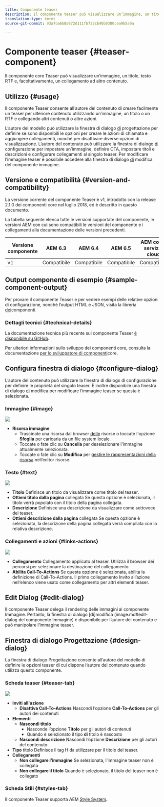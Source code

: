 ```yaml
---
title: Componente teaser
description: Il componente teaser può visualizzare un’immagine, un titolo, un testo RTF ed eventualmente un collegamento ad altri contenuti.
translation-type: tm+mt
source-git-commit: 93a7ba6b8a972d111fb723cb40b0380cea9b5a9a

---
```



# Componente teaser {#teaser-component}

Il componente core Teaser può visualizzare un’immagine, un titolo, testo RTF e, facoltativamente, un collegamento ad altro contenuto.

## Utilizzo {#usage}

Il componente Teaser consente all’autore del contenuto di creare facilmente un teaser per ulteriore contenuto utilizzando un’immagine, un titolo o un RTF e collegando altri contenuti o altre azioni.

L’autore del modello può utilizzare la finestra di dialogo [di](#design-dialog) progettazione per definire se sono disponibili le opzioni per creare le azioni di chiamata e aggiungere collegamenti, nonché per disattivare diverse opzioni di visualizzazione. L’autore del contenuto può utilizzare la finestra di dialogo [di](#configure-dialog) configurazione per impostare un’immagine, definire CTA, impostare titoli e descrizioni e configurare collegamenti al singolo teaser. Per modificare l’immagine teaser è possibile accedere alla finestra di dialogo [di](image.md#edit-dialog) modifica del componente [](image.md) immagine.

## Versione e compatibilità {#version-and-compatibility}

La versione corrente del componente Teaser è v1, introdotto con la release 2.1.0 dei componenti core nel luglio 2018, ed è descritto in questo documento.

La tabella seguente elenca tutte le versioni supportate del componente, le versioni AEM con cui sono compatibili le versioni del componente e i collegamenti alla documentazione delle versioni precedenti.

| Versione componente | AEM 6.3 | AEM 6.4 | AEM 6.5 | AEM come servizio cloud |
|---|---|---|---|---|
| v1 | Compatibile | Compatibile | Compatibile | Compatibile |

## Output componente di esempio {#sample-component-output}

Per provare il componente Teaser e per vedere esempi delle relative opzioni di configurazione, nonché l’output HTML e JSON, visita la libreria [dei](https://adobe.com/go/aem_cmp_library_teaser)componenti.

### Dettagli tecnici {#technical-details}

La documentazione tecnica più recente sul componente Teaser [è disponibile su GitHub](https://adobe.com/go/aem_cmp_tech_teaser_v1).

Per ulteriori informazioni sullo sviluppo dei componenti core, consulta la documentazione [per lo sviluppatore di componenti](/help/developing/overview.md)core.

## Configura finestra di dialogo {#configure-dialog}

L’autore del contenuto può utilizzare la finestra di dialogo di configurazione per definire le proprietà del singolo teaser. È inoltre disponibile una finestra di dialogo [di](#edit-dialog) modifica per modificare l’immagine teaser se questa è selezionata.

### Immagine {#image}

![](/help/assets/screen_shot_2018-07-03at104125.png)

* **Risorsa immagine**
   * Trascinate una risorsa dal browser [delle](https://docs.adobe.com/content/help/en/experience-manager-cloud-service/sites/authoring/fundamentals/environment-tools.html) risorse o toccate l&#39;opzione **Sfoglia** per caricarla da un file system locale.
   * Toccate o fate clic su **Cancella** per deselezionare l&#39;immagine attualmente selezionata.
   * Toccate o fate clic su **Modifica** per [gestire le rappresentazioni della risorsa](https://docs.adobe.com/content/help/en/experience-manager-cloud-service/assets/manage/manage-digital-assets.html) nell’editor risorse.

### Testo {#text}

![](/help/assets/screen_shot_2018-07-03at104138.png)

* **Titolo** Definisce un titolo da visualizzare come titolo del teaser.
* **Ottieni titolo dalla pagina** collegata Se questa opzione è selezionata, il titolo verrà popolato con il titolo della pagina collegata.
* **Descrizione** Definisce una descrizione da visualizzare come sottovoce del teaser.
* **Ottieni descrizione dalla pagina** collegata Se questa opzione è selezionata, la descrizione della pagina collegata verrà compilata con la relativa descrizione.

### Collegamenti e azioni {#links-actions}

![](/help/assets/screen_shot_2018-07-03at104146.png)

* **Collegamento** Collegamento applicato al teaser. Utilizza il browser dei percorsi per selezionare la destinazione del collegamento.
* **Abilita Call-To-Actions** Se questa opzione è selezionata, abilita la definizione di Call-To-Actions. Il primo collegamento Invito all’azione nell’elenco viene usato come collegamento per altri elementi teaser.

## Edit Dialog {#edit-dialog}

Il componente Teaser delega il rendering delle immagini al componente [](image.md)Immagine. Pertanto, la finestra di dialogo [di]modifica (image.md#edit-dialog del componente Immagine) è disponibile per l’autore del contenuto e può manipolare l’immagine teaser.

## Finestra di dialogo Progettazione {#design-dialog}

La finestra di dialogo Progettazione consente all’autore del modello di definire le opzioni teaser di cui dispone l’autore del contenuto quando utilizza questo componente.

### Scheda teaser {#teaser-tab}

![](/help/assets/screen_shot_2018-07-03at105958.png)

* **Inviti all&#39;azione**
   * **Disattiva Call-To-Actions** Nascondi l’opzione **Call-To-Actions** per gli autori dei contenuti
* **Elementi**
   * **Nascondi titolo**
      * Nasconde l’opzione **Titolo** per gli autori di contenuti
      * Quando è selezionato il tipo **di** titolo è nascosto
   * **Nascondi descrizione** Nascondi l’opzione **Descrizione** per gli autori del contenuto
* **Tipo** titolo Definisce il tag H da utilizzare per il titolo del teaser.
* **Collegamenti**
   * **Non collegare l’immagine** Se selezionata, l’immagine teaser non è collegata
   * **Non collegare il titolo** Quando è selezionato, il titolo del teaser non è collegato

### Scheda Stili {#styles-tab}

Il componente Teaser supporta AEM [Style System](/help/get-started/authoring.md#component-styling).
